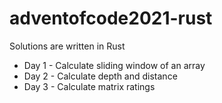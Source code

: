 # adventofcode2021-rust
Solutions are written in Rust
* Day 1 - Calculate sliding window of an array
* Day 2 - Calculate depth and distance
* Day 3 - Calculate matrix ratings